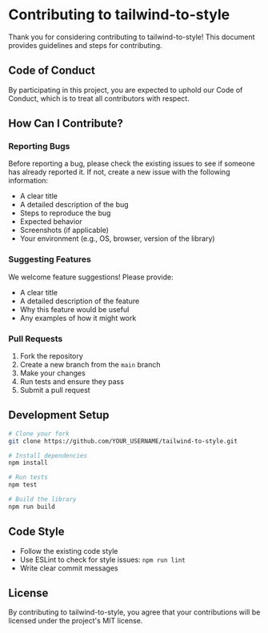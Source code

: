 # Contributing to tailwind-to-style

Thank you for considering contributing to tailwind-to-style! This document provides guidelines and steps for contributing.

## Code of Conduct

By participating in this project, you are expected to uphold our Code of Conduct, which is to treat all contributors with respect.

## How Can I Contribute?

### Reporting Bugs

Before reporting a bug, please check the existing issues to see if someone has already reported it. If not, create a new issue with the following information:
- A clear title
- A detailed description of the bug
- Steps to reproduce the bug
- Expected behavior
- Screenshots (if applicable)
- Your environment (e.g., OS, browser, version of the library)

### Suggesting Features

We welcome feature suggestions! Please provide:
- A clear title
- A detailed description of the feature
- Why this feature would be useful
- Any examples of how it might work

### Pull Requests

1. Fork the repository
2. Create a new branch from the `main` branch
3. Make your changes
4. Run tests and ensure they pass
5. Submit a pull request

## Development Setup

```bash
# Clone your fork
git clone https://github.com/YOUR_USERNAME/tailwind-to-style.git

# Install dependencies
npm install

# Run tests
npm test

# Build the library
npm run build
```

## Code Style

- Follow the existing code style
- Use ESLint to check for style issues: `npm run lint`
- Write clear commit messages

## License

By contributing to tailwind-to-style, you agree that your contributions will be licensed under the project's MIT license.
